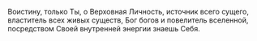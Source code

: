 Воистину, только Ты, о Верховная Личность, источник всего сущего, властитель всех живых существ, Бог богов и повелитель вселенной, посредством Своей внутренней энергии знаешь Себя.